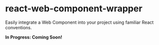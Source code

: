 # react-web-component-wrapper

Easily integrate a Web Component into your project using familiar React conventions.

**In Progress: Coming Soon!**
